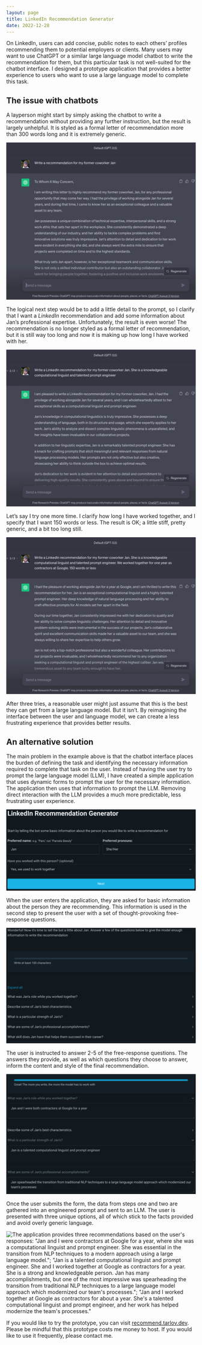```yaml
---
layout: page
title: LinkedIn Recommendation Generator
date: 2022-12-28
---
```


On LinkedIn, users can add concise, public notes to each others’ profiles recommending them to potential employers or clients. Many users may want to use ChatGPT or a similar large language model chatbot to write the recommendation for them, but this particular task is not well-suited for the chatbot interface. I designed a prototype application that provides a better experience to users who want to use a large language model to complete this task.

## The issue with chatbots

A layperson might start by simply asking the chatbot to write a recommendation without providing any further instruction, but the result is largely unhelpful. It is styled as a formal letter of recommendation more than 300 words long and it is extremely generic.

![User prompts ChatGPT "Write a recommendation for my former coworker Jan"; ChatGPT responds "To Whom It May Concern..."](/assets/images/ChatGPT-recommendation-screenshots/try1.png)

The logical next step would be to add a little detail to the prompt, so I clarify that I want a *LinkedIn* recommendation and add some information about Jan’s professional expertise. Unfortunately, the result is even worse! The recommendation is no longer styled as a formal letter of recommendation, but it is still way too long and now it is making up how long I have worked with her.

![User prompts ChatGPT "Write a LinkedIn recommendation for my former coworker Jan. She is a knowledgable computational linguist and talented prompt engineer"; ChatGPT responds "I am pleased to write a LinkedIn recommendation for my former coworker Jan. I had the privilage of working alongside Jan for several years, and I can wholeheartedly attest..."](/assets/images/ChatGPT-recommendation-screenshots/try2.png)

Let’s say I try one more time. I clarify how long I have worked together, and I specify that I want 150 words or less. The result is OK; a little stiff, pretty generic, and a bit too long still.

![User prompts ChatGPT "Write a LinkedIn recommendation for my former coworker Jan. She is a knowledgable computational linguist and talented prompt engineer. We worked together for one year as contractors at Google. 150 words or less"; ChatGPT responds "I had the pleasure of working alongside Jan for a year at Google, and I am thrilled to write this recommendation..."](/assets/images/ChatGPT-recommendation-screenshots/try3.png)

After three tries, a reasonable user might just assume that this is the best they can get from a large language model. But it isn’t. By reimagining the interface between the user and language model, we can create a less frustrating experience that provides better results. 

## An alternative solution

The main problem in the example above is that the chatbot interface places the burden of defining the task and identifying the necessary information required to complete that task on the user. Instead of having the user try to prompt the large language model (LLM), I have created a simple application that uses dynamic forms to prompt the user for the necessary information. The application then uses that information to prompt the LLM. Removing direct interaction with the LLM provides a much more predictable, less frustrating user experience.

![The LinkedIn Recommendation Generator app landing page prompts the user for the preferred name and pronouns for the person they are recommending. The user can optionally answer the question "Have you worked with this person?"](/assets/images/recommendation-generator-screenshots/step1.png)

When the user enters the application, they are asked for basic information about the person they are recommending. This information is used in the second step to present the user with a set of thought-provoking free-response questions.

![The user is presented with several questions, such as "What was Jan's role while you worked together?" and "Describe some of Jan's best characteristics." The user is prompted to choose some of these questions to answer and instructed to write at least 100 characters.](/assets/images/recommendation-generator-screenshots/step2-unfilled.png)

The user is instructed to answer 2-5 of the free-response questions. The answers they provide, as well as which questions they choose to answer, inform the content and style of the final recommendation.

![The user has chosen to answer three questions. Q: "What was Jan's role while you worked together?" A: "Jan and I were both contractors at Google for a year"; Q: "What is a particular strength of Jan's?" A: "Jan is a talented computational linguist and prompt engineer"; Q: "What are some of Jan's professional accomplishments?" A: "Jan spearheaded the transition from traditional NLP techniques to a large language model approach which modernized our team's processes"](/assets/images/recommendation-generator-screenshots/step2-filled.png)

Once the user submits the form, the data from steps one and two are gathered into an engineered prompt and sent to an LLM. The user is presented with three unique options, all of which stick to the facts provided and avoid overly generic language.

![The application provides three recommendations based on the user's responses: "Jan and I were contractors at Google for a year, where she was a computational linguist and prompt engineer. She was essential in the transition from NLP techniques to a modern approach using a large language model."; "Jan is a talented computational linguist and prompt engineer. She and I worked together at Google as contractors for a year. She is a strong and knowledgeable person. Jan has many accomplishments, but one of the most impressive was spearheading the transition from traditional NLP techniques to a large language model approach which modernized our team's processes."; "Jan and I worked together at Google as contractors for about a year. She's a talented computational linguist and prompt engineer, and her work has helped modernize the team's processes."](/assets/images/recommendation-generator-screenshots/results.png)

If you would like to try the prototype, you can visit [recommend.tarlov.dev](https://recommend.tarlov.dev). Please be mindful that this prototype costs me money to host. If you would like to use it frequently, please contact me.
